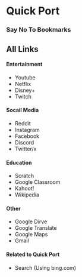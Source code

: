# Quick Port
### Say No To Bookmarks
## All Links
#### Entertainment
- Youtube
- Netflix
- Disney+
- Twitch
#### Socail Media
- Reddit
- Instagram
- Facebook
- Discord
- Twitter/x
#### Education
- Scratch
- Google Classroom
- Kahoot!
- Wikipedia
#### Other
- Google Dirve
- Google Translate
- Google Maps
- Gmail
#### Related to Quick Port
- Search (Using bing.com)
